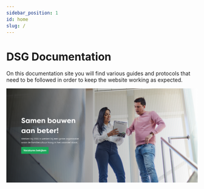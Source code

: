 ```yaml
---
sidebar_position: 1
id: home
slug: /
---
```


# DSG Documentation

On this documentation site you will find various guides and protocols that need to be followed in order to keep the website working as expected.

![IMAGE ALT TEXT HERE](../static/img/tutorial/index-1.png)